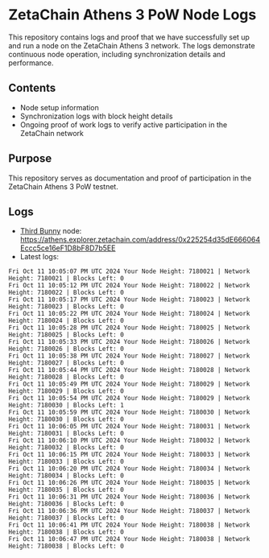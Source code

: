 # ZetaChain Athens 3 PoW Node Logs
This repository contains logs and proof that we have successfully set up and run a node on the ZetaChain Athens 3 network. The logs demonstrate continuous node operation, including synchronization details and performance.

## Contents
- Node setup information
- Synchronization logs with block height details
- Ongoing proof of work logs to verify active participation in the ZetaChain network

## Purpose
This repository serves as documentation and proof of participation in the ZetaChain Athens 3 PoW testnet.

## Logs

- [Third Bunny](https://thirdbunny.xyz/) node: https://athens.explorer.zetachain.com/address/0x225254d35dE666064Eccc5ce16eF1D8bF8D7b5EE
- Latest logs:
```
Fri Oct 11 10:05:07 PM UTC 2024 Your Node Height: 7180021 | Network Height: 7180021 | Blocks Left: 0
Fri Oct 11 10:05:12 PM UTC 2024 Your Node Height: 7180022 | Network Height: 7180022 | Blocks Left: 0
Fri Oct 11 10:05:17 PM UTC 2024 Your Node Height: 7180023 | Network Height: 7180023 | Blocks Left: 0
Fri Oct 11 10:05:22 PM UTC 2024 Your Node Height: 7180024 | Network Height: 7180024 | Blocks Left: 0
Fri Oct 11 10:05:28 PM UTC 2024 Your Node Height: 7180025 | Network Height: 7180025 | Blocks Left: 0
Fri Oct 11 10:05:33 PM UTC 2024 Your Node Height: 7180026 | Network Height: 7180026 | Blocks Left: 0
Fri Oct 11 10:05:38 PM UTC 2024 Your Node Height: 7180027 | Network Height: 7180027 | Blocks Left: 0
Fri Oct 11 10:05:44 PM UTC 2024 Your Node Height: 7180028 | Network Height: 7180028 | Blocks Left: 0
Fri Oct 11 10:05:49 PM UTC 2024 Your Node Height: 7180029 | Network Height: 7180029 | Blocks Left: 0
Fri Oct 11 10:05:54 PM UTC 2024 Your Node Height: 7180029 | Network Height: 7180030 | Blocks Left: 1
Fri Oct 11 10:05:59 PM UTC 2024 Your Node Height: 7180030 | Network Height: 7180030 | Blocks Left: 0
Fri Oct 11 10:06:05 PM UTC 2024 Your Node Height: 7180031 | Network Height: 7180031 | Blocks Left: 0
Fri Oct 11 10:06:10 PM UTC 2024 Your Node Height: 7180032 | Network Height: 7180032 | Blocks Left: 0
Fri Oct 11 10:06:15 PM UTC 2024 Your Node Height: 7180033 | Network Height: 7180033 | Blocks Left: 0
Fri Oct 11 10:06:20 PM UTC 2024 Your Node Height: 7180034 | Network Height: 7180034 | Blocks Left: 0
Fri Oct 11 10:06:26 PM UTC 2024 Your Node Height: 7180035 | Network Height: 7180035 | Blocks Left: 0
Fri Oct 11 10:06:31 PM UTC 2024 Your Node Height: 7180036 | Network Height: 7180036 | Blocks Left: 0
Fri Oct 11 10:06:36 PM UTC 2024 Your Node Height: 7180037 | Network Height: 7180037 | Blocks Left: 0
Fri Oct 11 10:06:41 PM UTC 2024 Your Node Height: 7180038 | Network Height: 7180038 | Blocks Left: 0
Fri Oct 11 10:06:47 PM UTC 2024 Your Node Height: 7180038 | Network Height: 7180038 | Blocks Left: 0
```
